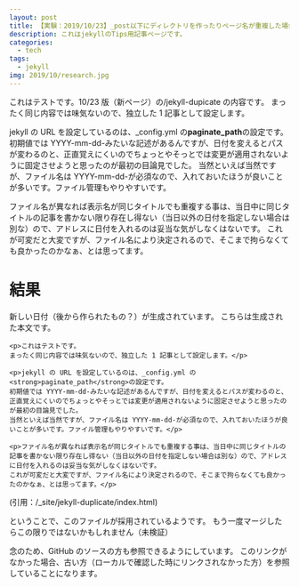```yaml
---
layout: post
title: 【実験：2019/10/23】_post以下にディレクトリを作ったりページ名が重複した場合、URLはどうなるのか？
description: これはjekyllのTips用記事ページです。
categories:
  - tech
tags:
  - jekyll
img: 2019/10/research.jpg
---
```


これはテストです。10/23 版（新ページ）の/jekyll-dupicate の内容です。
まったく同じ内容では味気ないので、独立した 1 記事として設定します。

jekyll の URL を設定しているのは、\_config.yml の**paginate_path**の設定です。
初期値では YYYY-mm-dd-みたいな記述があるんですが、日付を変えるとパスが変わるのと、正直覚えにくいのでちょっとやそっとでは変更が適用されないように固定させようと思ったのが最初の目論見でした。
当然といえば当然ですが、ファイル名は YYYY-mm-dd-が必須なので、入れておいたほうが良いことが多いです。ファイル管理もやりやすいです。

ファイル名が異なれば表示名が同じタイトルでも重複する事は、当日中に同じタイトルの記事を書かない限り存在し得ない（当日以外の日付を指定しない場合は別な）ので、アドレスに日付を入れるのは妥当な気がしなくはないです。
これが可変だと大変ですが、ファイル名により決定されるので、そこまで拘らなくても良かったのかなぁ、とは思ってます。

# 結果

新しい日付（後から作られたもの？）が生成されています。
こちらは生成された本文です。

```
<p>これはテストです。
まったく同じ内容では味気ないので、独立した 1 記事として設定します。</p>

<p>jekyll の URL を設定しているのは、_config.yml の<strong>paginate_path</strong>の設定です。
初期値では YYYY-mm-dd-みたいな記述があるんですが、日付を変えるとパスが変わるのと、正直覚えにくいのでちょっとやそっとでは変更が適用されないように固定させようと思ったのが最初の目論見でした。
当然といえば当然ですが、ファイル名は YYYY-mm-dd-が必須なので、入れておいたほうが良いことが多いです。ファイル管理もやりやすいです。</p>

<p>ファイル名が異なれば表示名が同じタイトルでも重複する事は、当日中に同じタイトルの記事を書かない限り存在し得ない（当日以外の日付を指定しない場合は別な）ので、アドレスに日付を入れるのは妥当な気がしなくはないです。
これが可変だと大変ですが、ファイル名により決定されるので、そこまで拘らなくても良かったのかなぁ、とは思ってます。</p>
```

(引用：/\_site/jekyll-duplicate/index.html)

ということで、このファイルが採用されているようです。
もう一度マージしたらこの限りではないかもしれません（未検証）

念のため、GitHub のソースの方も参照できるようにしています。
このリンクがなかった場合、古い方（ローカルで確認した時にリンクされなかった方）を参照していることになります。
